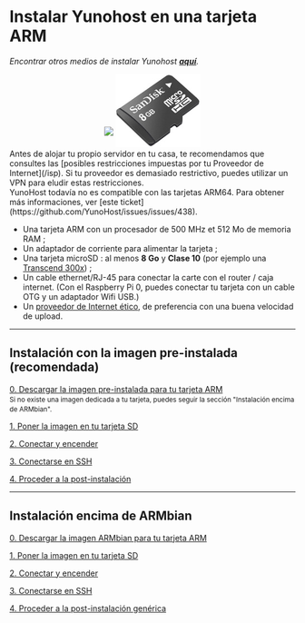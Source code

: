 # Instalar Yunohost en una tarjeta ARM

*Encontrar otros medios de instalar Yunohost **[aquí](/install_es)**.*

<center>
<img src="/images/olinuxino.jpg" width=250 style="padding-bottom:20px">
<img src="/images/micro-sd-card.jpg">
</center>

<div class="alert alert-info" markdown="1">
Antes de alojar tu propio servidor en tu casa, te recomendamos que consultes las [posibles restricciones impuestas por tu Proveedor de Internet](/isp). Si tu proveedor es demasiado restrictivo, puedes utilizar un VPN para eludir estas restricciones.
</div>

<div class="alert alert-warning" markdown="1">
YunoHost todavía no es compatible con las tarjetas ARM64. Para obtener más informaciones, ver [este ticket](https://github.com/YunoHost/issues/issues/438).
</div>

- Una tarjeta ARM con un procesador de 500 MHz et 512 Mo de memoria RAM ; 
- Un adaptador de corriente para alimentar la tarjeta ;
- Una tarjeta microSD : al menos **8 Go** y **Clase 10** (por ejemplo una [Transcend 300x](http://www.amazon.fr/Transcend-microSDHC-adaptateur-TS32GUSDU1E-Emballage/dp/B00CES44EO)) ;
- Un cable ethernet/RJ-45 para conectar la carte con el router / caja internet. (Con el Raspberry Pi 0, puedes conectar tu tarjeta con un cable OTG y un adaptador Wifi USB.)
- Un [proveedor de Internet ético](/isp_es), de preferencia con una buena velocidad de upload.

---

## Instalación con la imagen pre-instalada (recomendada)

<a class="btn btn-lg btn-default" href="/images_es">0. Descargar la imagen pre-instalada para tu tarjeta ARM</a><br><small>Si no existe una imagen dedicada a tu tarjeta, puedes seguir la sección "Instalación encima de ARMbian".</small>

<a class="btn btn-lg btn-default" href="/copy_image_es">1. Poner la imagen en tu tarjeta SD</a>

<a class="btn btn-lg btn-default" href="/plug_and_boot_es">2. Conectar y encender</a>

<a class="btn btn-lg btn-default" href="/ssh_es">3. Conectarse en SSH</a>

<a class="btn btn-lg btn-default" href="/postinstall_es">4. Proceder a la post-instalación</a>

---

## Instalación encima de ARMbian

<a class="btn btn-lg btn-default" href="https://www.armbian.com/download/">0. Descargar la imagen ARMbian para tu tarjeta ARM</a>

<a class="btn btn-lg btn-default" href="/copy_image_es">1. Poner la imagen en tu tarjeta SD</a>

<a class="btn btn-lg btn-default" href="/plug_and_boot_es">2. Conectar y encender</a>

<a class="btn btn-lg btn-default" href="/ssh_es">3. Conectarse en SSH</a>

<a class="btn btn-lg btn-default" href="/install_manually_es">4. Proceder a la post-instalación genérica</a>

